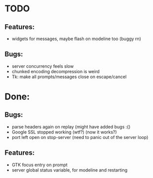 # TODO

## Features:
- widgets for messages, maybe flash on modeline too (buggy rn)

## Bugs:
- server concurrency feels slow
- chunked encoding decompression is weird
- Tk: make all prompts/messages close on escape/cancel

# Done:

## Bugs:
- parse headers again on replay (might have added bugs :{)
- Google SSL stopped working (wtf?) (now it works?)
- port left open on stop-server (need to panic out of the server loop)

## Features:
- GTK focus entry on prompt
- server global status variable, for modeline and restarting
